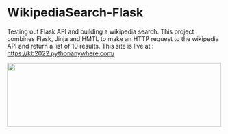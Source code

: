 # WikipediaSearch-Flask
Testing out Flask API and building a wikipedia search.  This project combines Flask, Jinja and HMTL to make an HTTP request to the wikipedia API and return a list of 10 results. 
This site is live at : https://kb2022.pythonanywhere.com/

<a href="#"><img src="https://user-images.githubusercontent.com/113033203/235705497-5c8bd340-bf59-4240-868e-2f4f1dcda9e8.png" width="500px" height="150px" /></a>
